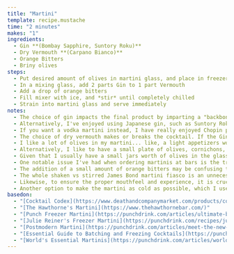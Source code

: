 ```yaml
---
title: "Martini"
template: recipe.mustache
time: "2 minutes"
makes: "1"
ingredients:
  - Gin **(Bombay Sapphire, Suntory Roku)**
  - Dry Vermouth **(Carpano Bianco)**
  - Orange Bitters
  - Briny olives
steps:
  - Put desired amount of olives in martini glass, and place in freezer
  - In a mixing glass, add 2 parts Gin to 1 part Vermouth
  - Add a drop of orange bitters
  - Fill mixer with ice, and *stir* until completely chilled
  - Strain into martini glass and serve immediately
notes:
  - The choice of gin impacts the final product by imparting a "backbone" to the cocktail of whatever flavor profile the gin embodies. For martinis, I tend to prefer a gin that isn't overly herbal and piney, in order to not overwhelm the rest of the flavors. After testing a variety of gins, I settled on Bombay Sapphire for its balance of flavors, and reasonable price.
  - Alternatively, I've enjoyed using Japanese gin, such as Suntory Roku, which tends to have a lighter, more citrus/ floral profile. When using such a gin, I will often leave out the orange bitters altogether.
  - If you want a vodka martini instead, I have really enjoyed Chopin potato vodka for its rich and creamy mouthfeel. My personal preference is a relatively "wet" and sweet martini, so I retain the 2:1 ratio, and still use Carpano Bianco in this case. The Vodka does a good job lengthening the flavors in the vermouth.
  - The choice of dry vermouth makes or breaks the cocktail. If the Gin is the backbone, the Vermouth acts as the rest of the body. Personally I don't like martinis made with the most common dry vermouths, because I find the vermouth flavors a bit flaccid. **(Maybe this is why people have been putting less and less vermouth in their martinis over time...)** Carpano, however, makes the excellent "Carpano Bianco" vermouth, which in my opinion makes a fantastic martini. This white vermouth is a little sweeter than usual, but I think that acts to accentuate the flavors of the martini.
  - I like a lot of olives in my martini... like, a light appetizers worth. To me the martini is the perfect aperitif, and the liquor soaked olives are a wonderful snack to prepare for dinner. I like to eat an olive with just about every sip, which means the standard 3 **(or pitiful solo)** olives are never enough.
  - Alternatively, I like to have a small plate of olives, cornichons, or other pickled vegetables on the side, which tend to complement the martini well.
  - Given that I usually have a small jars worth of olives in the glass, there is no need for any olive juice, since the olive flavor is already nicely present. In fact, all the "dirty" martinis I've had have failed to impress, because the olive juice is a very poor substitute for actual olives, having a very one-note flavor
  - One notable issue I've had when ordering martinis at bars is the trend towards no/ minimal vermouth even when ordering a "normal" martini. Servers/ bartenders tend to be familiar with dirty and dry variants, and often treat that as the singular spectrum, expecting customers to either want their martini with olive juice, or without vermouth. That makes it hard to get a "regular" martini, and I often have to specify that I want it "wet" and not dirty, and even then can rarely taste the vermouth. **Often the question of olives or a twist is also not asked, meaning that to get what I want I really have to specify as "a gin martini, wet, with lots of olives, but no olive juice, stirred till ice cold" at which point it starts to feel like I may as well just go behind the bar and make it myself.**
  - The addition of a small amount of orange bitters may be confusing to someone already familiar with the normal martini template, but I find that it works quite well. There are typically two ways to take your martini... with olives, or with a twist. We've talked about the olive version above, but taking it "with a twist" means eschewing the olives in favor of an expressed lemon (or other citrus) peel. This results in a more refreshing, citrusy drink. Adding the drop of orange bitters lets me get the best of both worlds. It adds a hint of citrus, but I still get the briney olive flavors that I find pair so well with the gin and vermouth.
  - The whole shaken vs stirred James Bond martini fiasco is an unnecessary distraction. Martinis are meant to have a silky, rich, and smooth mouthfeel, which you can only properly get by stirring them.
  - Likewise, to ensure the proper mouthfeel and experience, it is crucial that the martini is *ice cold*. All cocktails change as they warm up, and martinis are no exception. This version in particular starts off crisp and refreshing **(as if it was made with a twist)**, and gets a little saltier and more balanced as it warms up. Let it get too warm though, and the flavors get out of whack. To avoid that, it's best to serve it immediately after making it, and drink it relatively quickly.
  - Another option to make the martini as cold as possible, which I use often, is to make a batch **(sans olives)** and put it in the freezer **(it won't actually freeze because of the alcohol content)**. Then, you can portion it out directly from the freezer when ready. If you do this, make sure to pre-dilute the mixture to ~20% water to match the dilution that would typically occur when stirring to chill with ice **(ie. if 100ml is going into the freezer, 20ml should be water)**.
basedon:
  - "[Cocktail Codex](https://www.deathandcompanymarket.com/products/cocktail-codex)"
  - "[The Hawthorne's Martini](https://www.thehawthornebar.com/)"
  - "[Punch Freezer Martini](https://punchdrink.com/articles/ultimate-best-freezer-frozen-pre-batched-martini-recipe/)"
  - "[Julie Reiner's Freezer Martini](https://punchdrink.com/recipes/julie-reiners-freezer-martini/)"
  - "[Postmodern Martini](https://punchdrink.com/articles/meet-the-new-martini-recipes/)"
  - "[Essential Guide to Batching and Freezing Cocktails](https://punchdrink.com/articles/guide-batch-freezer-martini-negroni/)"
  - "[World's Essential Martinis](https://punchdrink.com/articles/worlds-best-essential-classic-martini-recipes/)"
---
```

